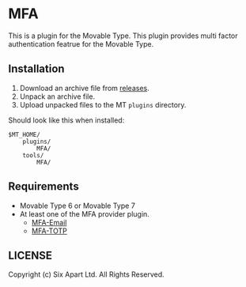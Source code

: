 # MFA

This is a plugin for the Movable Type.
This plugin provides multi factor authentication featrue for the Movable Type.

## Installation

1. Download an archive file from [releases](https://github.com/movabletype/mt-plugin-MFA/releases).
1. Unpack an archive file.
1. Upload unpacked files to the MT `plugins` directory.

Should look like this when installed:

    $MT_HOME/
        plugins/
            MFA/
        tools/
            MFA/

## Requirements

* Movable Type 6 or Movable Type 7
* At least one of the MFA provider plugin.
    * [MFA-Email](https://github.com/usualoma/mt-plugin-MFA-Email/)
    * [MFA-TOTP](https://github.com/movabletype/mt-plugin-MFA-TOTP/)

## LICENSE

Copyright (c) Six Apart Ltd. All Rights Reserved.
